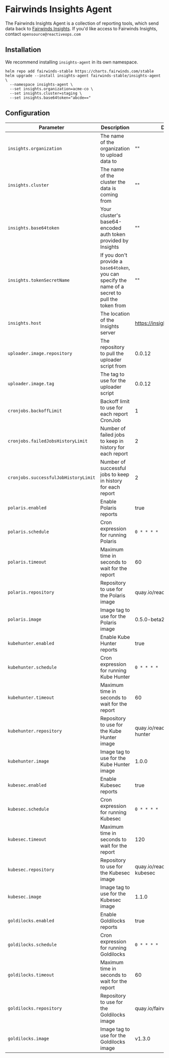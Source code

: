 # Fairwinds Insights Agent

The Fairwinds Insights Agent is a collection of reporting tools, which send data back
to [Fairwinds Insights](https://insights.fairwinds.com). If you'd like access
to Fairwinds Insights, contact `opensource@reactiveops.com`

## Installation
We recommend installing `insights-agent` in its own namespace.

```
helm repo add fairwinds-stable https://charts.fairwinds.com/stable
helm upgrade --install insights-agent fairwinds-stable/insights-agent \
  --namespace insights-agent \
  --set insights.organization=acme-co \
  --set insights.cluster=staging \
  --set insights.base64token="abcde=="
```

## Configuration
Parameter | Description | Default
--------- | ----------- | -------
`insights.organization` | The name of the organization to upload data to | ""
`insights.cluster` | The name of the cluster the data is coming from | ""
`insights.base64token` | Your cluster's base64-encoded auth token provided by Insights | ""
`insights.tokenSecretName` | If you don't provide a `base64token`, you can specify the name of a secret to pull the token from | ""
`insights.host` | The location of the Insights server | https://insights.fairwinds.com
`uploader.image.repository`  | The repository to pull the uploader script from | 0.0.12
`uploader.image.tag` | The tag to use for the uploader script | 0.0.12
`cronjobs.backoffLimit` | Backoff limit to use for each report CronJob | 1
`cronjobs.failedJobsHistoryLimit` | Number of failed jobs to keep in history for each report | 2
`cronjobs.successfulJobHistoryLimit` | Number of successful jobs to keep in history for each report | 2
`polaris.enabled` | Enable Polaris reports | true
`polaris.schedule` | Cron expression for running Polaris | `0 * * * *`
`polaris.timeout` | Maximum time in seconds to wait for the report | 60
`polaris.repository` | Repository to use for the Polaris image | quay.io/reactiveops/polaris
`polaris.image` | Image tag to use for the Polaris image | 0.5.0-beta2
`kubehunter.enabled` | Enable Kube Hunter reports | true
`kubehunter.schedule` | Cron expression for running Kube Hunter | `0 * * * *`
`kubehunter.timeout` | Maximum time in seconds to wait for the report | 60
`kubehunter.repository` | Repository to use for the Kube Hunter image | quay.io/reactiveops/kube-hunter
`kubehunter.image` | Image tag to use for the Kube Hunter image | 1.0.0
`kubesec.enabled` | Enable Kubesec reports | true
`kubesec.schedule` | Cron expression for running Kubesec | `0 * * * *`
`kubesec.timeout` | Maximum time in seconds to wait for the report | 120
`kubesec.repository` | Repository to use for the Kubesec image | quay.io/reactiveops/fw-kubesec
`kubesec.image` | Image tag to use for the Kubesec image | 1.1.0
`goldilocks.enabled` | Enable Goldilocks reports | true
`goldilocks.schedule` | Cron expression for running Goldilocks | `0 * * * *`
`goldilocks.timeout` | Maximum time in seconds to wait for the report | 60
`goldilocks.repository` | Repository to use for the Goldilocks image | quay.io/fairwinds/goldilocks
`goldilocks.image` | Image tag to use for the Goldilocks image | v1.3.0

